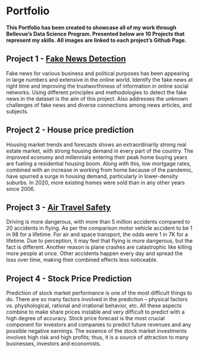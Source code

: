 # Portfolio

**This Portfolio has been created to showcase all of my work through Bellevue’s Data Science Program. Presented below are 10 Projects that represent my skills. All images are linked to each project’s Github Page.**

## Project 1 - [Fake News Detection](https://github.com/tdavidna/DSC680/blob/main/Fake_News_Detection.ipynb)

Fake news for various business and political purposes has been appearing in large numbers and extensive in the online world. Identify the fake news at right time and improving the trustworthiness of information in online social networks. Using different principles and methodologies to detect the fake news in the dataset is the aim of this project. Also addresses the unknown challenges of fake news and diverse connections among news articles, and subjects. 

## Project 2 - House price prediction

Housing market trends and forecasts shows an extraordinarily strong real estate market, with strong housing demand in every part of the country. The improved economy and millennials entering their peak home buying years are fueling a residential housing boom. Along with this, low mortgage rates, combined with an increase in working from home because of the pandemic, have spurred a surge in housing demand, particularly in lower-density suburbs. In 2020, more existing homes were sold than in any other years since 2006.

## Project 3 - [Air Travel Safety](https://tdavidna.github.io/airsafetyblogpost/fastpages/jupyter/2021/10/21/DSC64043.html)

Driving is more dangerous, with more than 5 million accidents compared to 20 accidents in flying. As per the comparison motor vehicle accident to be 1 in 98 for a lifetime. For air and space transport, the odds were 1 in 7K for a lifetime. Due to perception, it may feel that flying is more dangerous, but the fact is different. Another reason is plane crashes are catastrophic like killing more people at once. Other accidents happen every day and spread the loss over time, making their combined effects less noticeable.

## Project 4 - Stock Price Prediction

Prediction of stock market performance is one of the most difficult things to do. There are so many factors involved in the prediction – physical factors vs. physhological, rational and irrational behavior, etc. All these aspects combine to make share prices instable and very difficult to predict with a high degree of accuracy. Stock price forecast is the most crucial component for investors and companies to predict future revenues and any possible negative earnings. The essence of the stock market investments involves high risk and high profits; thus, it is a source of attraction to many businesses, investors and economists. 

